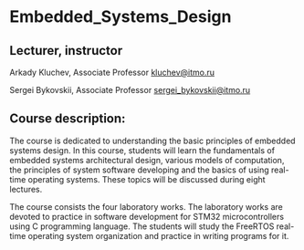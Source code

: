 # Embedded_Systems_Design

## Lecturer, instructor

Arkady Kluchev, Associate Professor kluchev@itmo.ru

Sergei Bykovskii, Associate Professor sergei_bykovskii@itmo.ru

## Course description:

The course is dedicated to understanding the basic principles of embedded systems design. In this course, students will learn the fundamentals of embedded systems architectural design, various models of computation, the principles of system software developing and the basics of using real-time operating systems. These topics will be discussed during eight lectures.

The course consists the four laboratory works. The laboratory works are devoted to practice in software development for STM32 microcontrollers using C programming language. The students will study the FreeRTOS real-time operating system organization and practice in writing programs for it.

